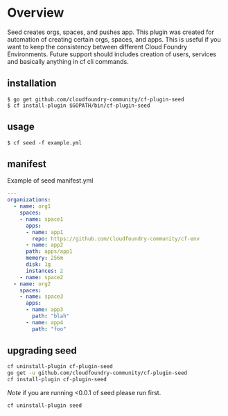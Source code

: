 # Overview

Seed creates orgs, spaces, and pushes app. This plugin was created for automation of creating certain orgs, spaces, and apps. This is useful if you want to keep the consistency between different Cloud Foundry Environments. Future support should includes creation of users, services and basically anything in cf cli commands.

## installation

```
$ go get github.com/cloudfoundry-community/cf-plugin-seed
$ cf install-plugin $GOPATH/bin/cf-plugin-seed
```

## usage

```
$ cf seed -f example.yml
```

## manifest

Example of seed manifest.yml

```yaml
---
organizations:
  - name: org1
    spaces:
    - name: space1
      apps:
      - name: app1
        repo: https://github.com/cloudfoundry-community/cf-env
      - name: app2
      path: apps/app1
      memory: 256m
      disk: 1g
      instances: 2
    - name: space2
  - name: org2
    spaces:
    - name: space3
      apps:
      - name: app3
        path: "blah"
      - name: app4
        path: "foo"

```

## upgrading seed

```bash
cf uninstall-plugin cf-plugin-seed
go get -u github.com/cloudfoundry-community/cf-plugin-seed
cf install-plugin cf-plugin-seed
```

*Note* if you are running <0.0.1 of seed please run first.

```
cf uninstall-plugin seed
```
